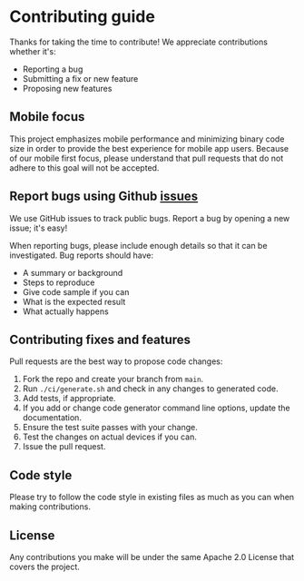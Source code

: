 # Contributing guide

Thanks for taking the time to contribute!  We appreciate contributions whether
it's:

* Reporting a bug
* Submitting a fix or new feature
* Proposing new features

## Mobile focus

This project emphasizes mobile performance and minimizing binary code size in
order to provide the best experience for mobile app users. Because of our mobile
first focus, please understand that pull requests that do not adhere to this
goal will not be accepted.

## Report bugs using Github [issues](https://github.com/Snapchat/djinni/issues)

We use GitHub issues to track public bugs. Report a bug by opening a new issue;
it's easy!

When reporting bugs, please include enough details so that it can be
investigated. Bug reports should have:

* A summary or background
* Steps to reproduce
* Give code sample if you can
* What is the expected result
* What actually happens

## Contributing fixes and features

Pull requests are the best way to propose code changes:

1. Fork the repo and create your branch from `main`.
2. Run `./ci/generate.sh` and check in any changes to generated code.
3. Add tests, if appropriate.
4. If you add or change code generator command line options, update the
   documentation.
5. Ensure the test suite passes with your change.
6. Test the changes on actual devices if you can.
7. Issue the pull request.

## Code style

Please try to follow the code style in existing files as much as you can when
making contributions.

## License

Any contributions you make will be under the same Apache 2.0 License that covers
the project.
